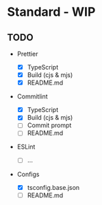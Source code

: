 # Standard - WIP

## TODO

- Prettier

  - [x] TypeScript
  - [x] Build (cjs & mjs)
  - [x] README.md

- Commitlint

  - [x] TypeScript
  - [x] Build (cjs & mjs)
  - [ ] Commit prompt
  - [ ] README.md

- ESLint

  - [ ] ...

- Configs

  - [x] tsconfig.base.json
  - [ ] README.md
